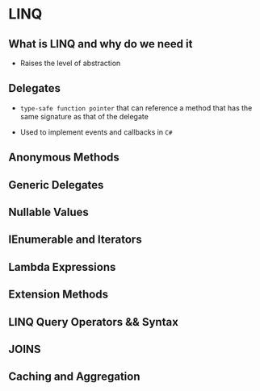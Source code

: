 # LINQ

## What is LINQ and why do we need it

* Raises the level of  abstraction

## Delegates

* `type-safe function pointer` that can reference a method that has the same signature as that of the delegate

* Used to implement events and callbacks in `C#`

## Anonymous Methods

## Generic Delegates

## Nullable Values

## IEnumerable and Iterators

## Lambda Expressions

## Extension Methods

## LINQ Query Operators && Syntax

## JOINS

## Caching and Aggregation  